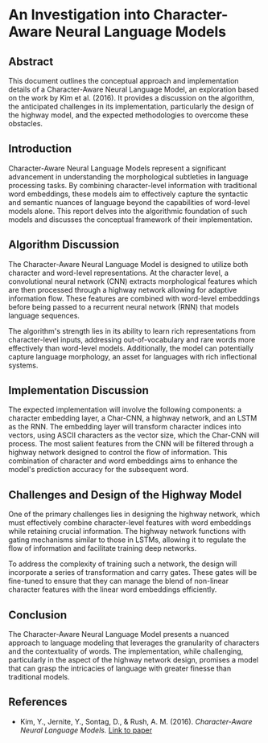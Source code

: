 # An Investigation into Character-Aware Neural Language Models

## Abstract
This document outlines the conceptual approach and implementation details of a Character-Aware Neural Language Model, an exploration based on the work by Kim et al. (2016). It provides a discussion on the algorithm, the anticipated challenges in its implementation, particularly the design of the highway model, and the expected methodologies to overcome these obstacles.

## Introduction
Character-Aware Neural Language Models represent a significant advancement in understanding the morphological subtleties in language processing tasks. By combining character-level information with traditional word embeddings, these models aim to effectively capture the syntactic and semantic nuances of language beyond the capabilities of word-level models alone. This report delves into the algorithmic foundation of such models and discusses the conceptual framework of their implementation.

## Algorithm Discussion
The Character-Aware Neural Language Model is designed to utilize both character and word-level representations. At the character level, a convolutional neural network (CNN) extracts morphological features which are then processed through a highway network allowing for adaptive information flow. These features are combined with word-level embeddings before being passed to a recurrent neural network (RNN) that models language sequences.

The algorithm's strength lies in its ability to learn rich representations from character-level inputs, addressing out-of-vocabulary and rare words more effectively than word-level models. Additionally, the model can potentially capture language morphology, an asset for languages with rich inflectional systems.

## Implementation Discussion
The expected implementation will involve the following components: a character embedding layer, a Char-CNN, a highway network, and an LSTM as the RNN. The embedding layer will transform character indices into vectors, using ASCII characters as the vector size, which the Char-CNN will process. The most salient features from the CNN will be filtered through a highway network designed to control the flow of information. This combination of character and word embeddings aims to enhance the model's prediction accuracy for the subsequent word.

## Challenges and Design of the Highway Model
One of the primary challenges lies in designing the highway network, which must effectively combine character-level features with word embeddings while retaining crucial information. The highway network functions with gating mechanisms similar to those in LSTMs, allowing it to regulate the flow of information and facilitate training deep networks.

To address the complexity of training such a network, the design will incorporate a series of transformation and carry gates. These gates will be fine-tuned to ensure that they can manage the blend of non-linear character features with the linear word embeddings efficiently.

## Conclusion
The Character-Aware Neural Language Model presents a nuanced approach to language modeling that leverages the granularity of characters and the contextuality of words. The implementation, while challenging, particularly in the aspect of the highway network design, promises a model that can grasp the intricacies of language with greater finesse than traditional models.

## References

- Kim, Y., Jernite, Y., Sontag, D., & Rush, A. M. (2016). *Character-Aware Neural Language Models.* [Link to paper]([http://example.com/](https://cdn.aaai.org/ojs/10362/10362-13-13890-1-2-20201228.pdf))
